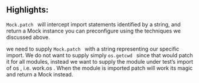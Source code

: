 ## Highlights: 
`Mock.patch `  will intercept import statements identified by a string, and return a Mock instance you can preconfigure using the techniques we discussed above.

we need to supply  `Mock.patch ` with a string representing our specific import. We do not want to supply simply  `os.getcwd `  since that would patch it for all modules, instead we want to supply the module under test’s import of os , i.e. work.os . When the module is imported patch will work its magic and return a Mock instead.

